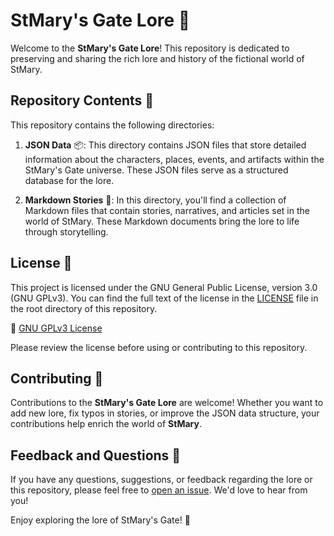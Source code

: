 #  StMary's Gate Lore 📜

Welcome to the **StMary's Gate Lore**! This repository is dedicated to preserving and sharing the rich lore and history of the fictional world of StMary.

## Repository Contents 📁

This repository contains the following directories:

1. **JSON Data** 📦: This directory contains JSON files that store detailed information about the characters, places, events, and artifacts within the StMary's Gate universe. These JSON files serve as a structured database for the lore.

2. **Markdown Stories** 📝: In this directory, you'll find a collection of Markdown files that contain stories, narratives, and articles set in the world of StMary. These Markdown documents bring the lore to life through storytelling.

## License 📄

This project is licensed under the GNU General Public License, version 3.0 (GNU GPLv3). You can find the full text of the license in the [LICENSE](LICENSE) file in the root directory of this repository.

🔗 [GNU GPLv3 License](LICENSE)

Please review the license before using or contributing to this repository.

## Contributing 🤝

Contributions to the **StMary's Gate Lore** are welcome! Whether you want to add new lore, fix typos in stories, or improve the JSON data structure, your contributions help enrich the world of **StMary**.

## Feedback and Questions 📢

If you have any questions, suggestions, or feedback regarding the lore or this repository, please feel free to [open an issue](https://github.com/St-Mary/Lore). We'd love to hear from you!

Enjoy exploring the lore of StMary's Gate! 🌟
